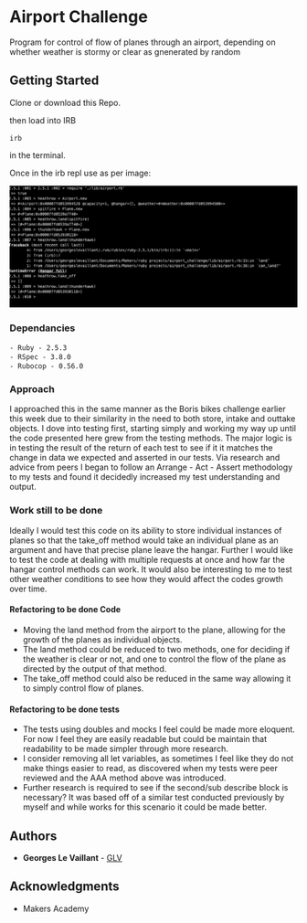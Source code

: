 # Airport Challenge

Program for control of flow of planes through an airport, depending on whether weather is stormy or clear as gnenerated by random

## Getting Started

Clone or download this Repo.

then load into IRB

```
irb
```
in the terminal.

Once in the irb repl
use as per image:

![Pic of app](./pics/pic1.png)

### Dependancies

```
- Ruby - 2.5.3
- RSpec - 3.8.0
- Rubocop - 0.56.0
```

### Approach

I approached this in the same manner as the Boris bikes challenge earlier this week due to their similarity in the need to both store, intake and outtake objects. I dove into testing first, starting simply and working my way up until the code presented here grew from the testing methods. The major logic is in testing the result of the return of each test to see if it it matches the change in data we expected and asserted in our tests. Via research and advice from peers I began to follow an Arrange - Act - Assert methodology to my tests and found it decidedly increased my test understanding and output.

### Work still to be done

Ideally I would test this code on its ability to store individual instances of planes so that the take_off method would take an individual plane as an argument and have that precise plane leave the hangar. Further I would like to test the code at dealing with multiple requests at once and how far the hangar control methods can work. It would also be interesting to me to test other weather conditions to see how they would affect the codes growth over time.

#### Refactoring to be done Code

- Moving the land method from the airport to the plane, allowing for the growth of the planes as individual    objects.
- The land method could be reduced to two methods, one for deciding if the weather is clear or not, and one to control the flow of the plane as directed by the output of that method.
-  The take_off method could also be reduced in the same way allowing it to simply control flow of planes.

#### Refactoring to be done tests
- The tests using doubles and mocks I feel could be made more eloquent. For now I feel they are easily readable but could be maintain that readability to be made simpler through more research.
- I consider removing all let variables, as sometimes I feel like they do not make things easier to read, as discovered when my tests were peer reviewed and the AAA method above was introduced.
- Further research is required to see if the second/sub describe block is necessary? It was based off of a similar test conducted previously by myself and while works for this scenario it could be made better.

## Authors


* **Georges Le Vaillant** - [GLV](https://github.com/stonefarmer9)



## Acknowledgments

* Makers Academy

